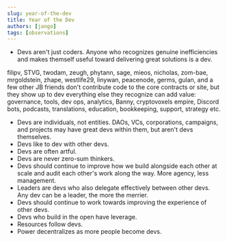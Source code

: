 ```yaml
---
slug: year-of-the-dev
title: Year of the Dev
authors: [jango]
tags: [observations]
---
```


- Devs aren't just coders. Anyone who recognizes genuine inefficiencies and makes themself useful toward delivering great solutions is a dev.

filipv, STVG, twodam, zeugh, phytann, sage, mieos, nicholas, zom-bae, mrgoldstein, zhape, westlife29, linywan, peacenode, germs, gulan, and a few other JB friends don't contribute code to the core contracts or site, but they show up to dev everything else they recognize can add value: governance, tools, dev ops, analytics, Banny, cryptovoxels empire, Discord bots, podcasts, translations, education, bookkeeping, support, strategy etc.
- Devs are individuals, not entities. DAOs, VCs, corporations, campaigns, and projects may have great devs within them, but aren't devs themselves.
- Devs like to dev with other devs.
- Devs are often artful.
- Devs are never zero-sum thinkers.
- Devs should continue to improve how we build alongside each other at scale and audit each other's work along the way. More agency, less management.
- Leaders are devs who also delegate effectively between other devs. Any dev can be a leader, the more the merrier.
- Devs should continue to work towards improving the experience of other devs.
- Devs who build in the open have leverage.
- Resources follow devs.
- Power decentralizes as more people become devs.
